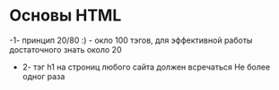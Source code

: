 # Основы HTML 

-1- принцип 20/80 :) - окло 100 тэгов, для эффективной работы достаточного знать около 20
- 2- тэг h1 на строниц любого сайта должен всречаться Не более одног раза
